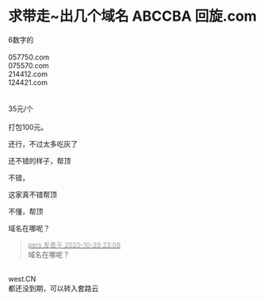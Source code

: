 # 求带走~出几个域名  ABCCBA 回旋.com


6数字的<br />
<br />
057750.com<br />
075570.com<br />
214412.com<br />
124421.com<br />
<br />
<br />
35元/个<br />
<br />
打包100元。<img id="aimg_M4YYZ" onclick="zoom(this, this.src, 0, 0, 0)" class="zoom" src="https://cdn.jsdelivr.net/gh/hishis/forum-master/public/images/patch.gif" onmouseover="img_onmouseoverfunc(this)" onload="thumbImg(this)" border="0" alt="" />

还行，不过太多吃灰了

还不错的样子，帮顶

不错，

这家真不错帮顶

不懂，帮顶

域名在哪呢？

<div class="quote"><blockquote><font size="2"><a href="https://www.hostloc.com/forum.php?mod=redirect&amp;goto=findpost&amp;pid=9372568&amp;ptid=759988" target="_blank"><font color="#999999">pers 发表于 2020-10-29 23:09</font></a></font><br />
域名在哪呢？</blockquote></div><br />
west.CN <br />
都还没到期，可以转入套路云
